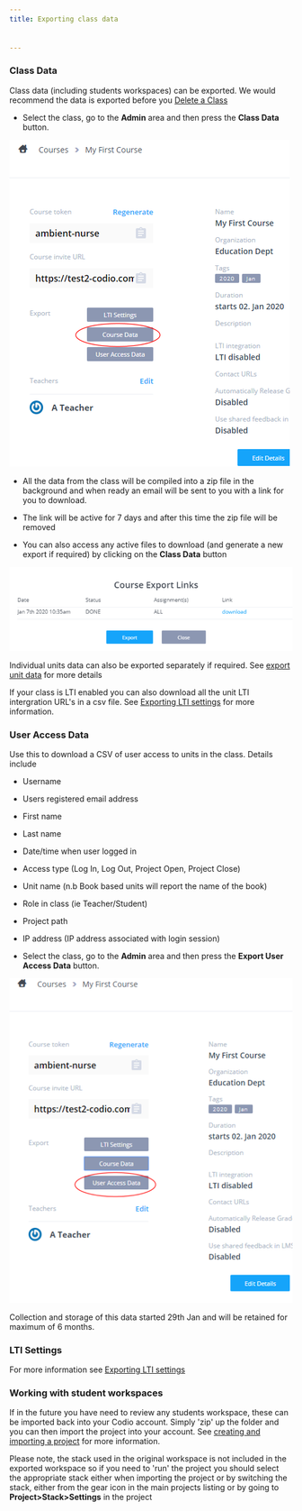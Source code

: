 ```yaml
---
title: Exporting class data


---
```


### Class Data
Class data (including students workspaces) can be exported. We would recommend the data is exported before you [Delete a Class](/classes/classmanagement/delete/)

- Select the class, go to the **Admin** area and then press the **Class Data** button.

<img alt="Class Export" src="/img/class_export.png" class="simple"/>

- All the data from the class will be compiled into a zip file in the background and when ready an email will be sent to you with a link for you to download.

- The link will be active for 7 days and after this time the zip file will be removed

- You can also access any active files to download (and generate a new export if required) by clicking on the **Class Data** button

<img alt="Class Export Links" src="/img/class_exportlinks.png" class="simple"/>

Individual units data can also be exported separately if required. See [export unit data](/classes/unitmanagement/settings#exportunitdata) for more details

If your class is LTI enabled you can also download all the unit LTI intergration URL's in a csv file. See [Exporting LTI settings](/classes/lti/lti1_0/keys#exportlti) for more information.


### User Access Data
Use this to download a CSV of user access to units in the class. Details include

- Username
- Users registered email address
- First name
- Last name
- Date/time when user logged in
- Access type (Log In, Log Out, Project Open, Project Close)
- Unit name (n.b Book based units will report the name of the book)
- Role in class (ie Teacher/Student)
- Project path
- IP address (IP address associated with login session)


- Select the class, go to the **Admin** area and then press the **Export User Access Data** button.

<img alt="Class Export" src="/img/user_access_export.png" class="simple"/>

Collection and storage of this data started 29th Jan and will be retained for maximum of 6 months.

### LTI Settings
For more information see [Exporting LTI settings](/classes/lti/lti1_0/keys/)

### Working with student workspaces

If in the future you have need to review any students workspace, these can be imported back into your Codio account.
Simply 'zip' up the folder and you can then import the project into your account. See [creating and importing a project](/project/creating/) for more information.

Please note, the stack used in the original workspace is not included in the exported workspace so if you need to 'run' the project you should select the appropriate stack either when importing the project or by switching the stack, either from the gear icon in the main projects listing or by going to **Project>Stack>Settings** in the project




